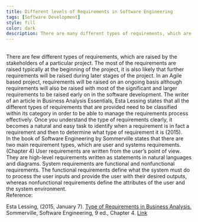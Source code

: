```yaml
---
title: Different levels of Requirements in Software Engineering
tags: [Software Development]
style: fill
color: dark
description: There are many different types of requirements, which are raised by..
---
```


<br>
There are few different types of requirements, which are raised by the stakeholders of a particular project. The most of the requirements are raised typically at the beginning of the project, it is also likely that further requirements will be raised during later stages of the project. In an Agile based project, requirements will be raised on an ongoing basis although requirements will also be raised with most of the significant and larger requirements to be raised early on in the software development. The writer of an article in Business Analysis Essentials, Esta Lessing states that all the different types of requirements that are provided need to be classified within its category in order to be able to manage the requirements process effectively. Once you understand the type of requirements clearly, it becomes a natural and easy task to identify when a requirement is in fact a requirement and then to determine what type of requirement it is (2015).

<br>
In the book of Software Engineering by Sommerville states that there are two main requirement types, which are user and systems requirements.(Chapter 4) User requirements are written from the user’s point of view. They are high-level requirements written as statements in natural languages and diagrams. System requirements are functional and nonfunctional requirements. The functional requirements define what the system must do to process the user inputs and provide the user with their desired outputs, whereas nonfunctional requirements define the attributes of the user and the system environment.

<br>
Reference:

Esta Lessing, (2015, January 7). [Type of Requirements in Business Analysis.](http://business-analysis-excellence.com/types-of-requirements/)
Sommerville, Software Engineering, 9 ed., Chapter 4. [Link](http://www.cs.ccsu.edu/~stan/classes/CS530/notes14/04-Requirements.html)
